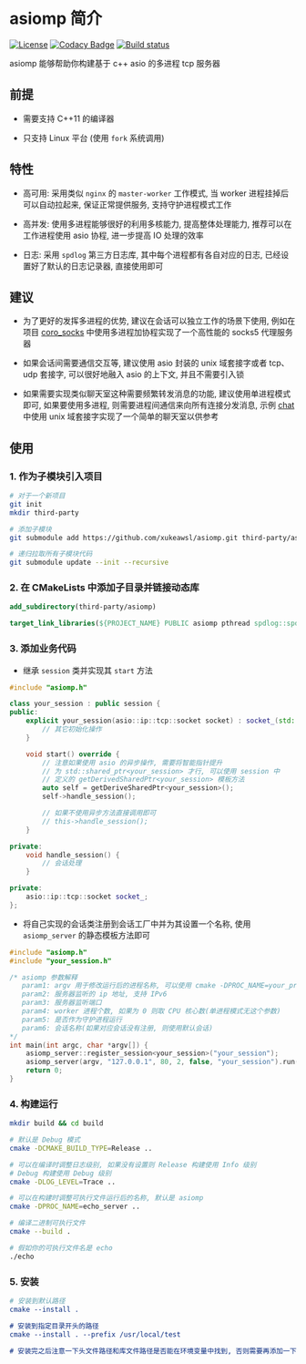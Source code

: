 # asiomp 简介

[![License](https://img.shields.io/npm/l/mithril.svg)](https://github.com/xukeawsl/asiomp/blob/master/LICENSE)
[![Codacy Badge](https://app.codacy.com/project/badge/Grade/23ca8b88cf7f4fe2bc3a4e870d5f795f)](https://app.codacy.com/gh/xukeawsl/asiomp/dashboard?utm_source=gh&utm_medium=referral&utm_content=&utm_campaign=Badge_grade)
[![Build status](https://ci.appveyor.com/api/projects/status/5epf5t4t8c1wqax4?svg=true)](https://ci.appveyor.com/project/xukeawsl/asiomp)

asiomp 能够帮助你构建基于 c++ asio 的多进程 tcp 服务器

## 前提

* 需要支持 C++11 的编译器

* 只支持 Linux 平台 (使用 `fork` 系统调用)

## 特性

* 高可用: 采用类似 `nginx` 的 `master-worker` 工作模式, 当 worker 进程挂掉后可以自动拉起来, 保证正常提供服务, 支持守护进程模式工作

* 高并发: 使用多进程能够很好的利用多核能力, 提高整体处理能力, 推荐可以在工作进程使用 asio 协程, 进一步提高 IO 处理的效率

* 日志: 采用 `spdlog` 第三方日志库, 其中每个进程都有各自对应的日志, 已经设置好了默认的日志记录器, 直接使用即可

## 建议

* 为了更好的发挥多进程的优势, 建议在会话可以独立工作的场景下使用, 例如在项目 [coro_socks](https://github.com/xukeawsl/coro_socks) 中使用多进程加协程实现了一个高性能的 socks5 代理服务器

* 如果会话间需要通信交互等, 建议使用 asio 封装的 unix 域套接字或者 tcp、udp 套接字, 可以很好地融入 asio 的上下文, 并且不需要引入锁

* 如果需要实现类似聊天室这种需要频繁转发消息的功能, 建议使用单进程模式即可, 如果要使用多进程, 则需要进程间通信来向所有连接分发消息, 示例 [chat](https://github.com/xukeawsl/asiomp/tree/master/example/chat) 中使用 unix 域套接字实现了一个简单的聊天室以供参考

## 使用

### 1. 作为子模块引入项目

```bash
# 对于一个新项目
git init
mkdir third-party

# 添加子模块
git submodule add https://github.com/xukeawsl/asiomp.git third-party/asiomp

# 递归拉取所有子模块代码
git submodule update --init --recursive
```

### 2. 在 CMakeLists 中添加子目录并链接动态库

```cmake
add_subdirectory(third-party/asiomp)

target_link_libraries(${PROJECT_NAME} PUBLIC asiomp pthread spdlog::spdlog)
```

### 3. 添加业务代码

* 继承 `session` 类并实现其 `start` 方法

```cpp
#include "asiomp.h"

class your_session : public session {
public:
    explicit your_session(asio::ip::tcp::socket socket) : socket_(std::move(socket)) {
        // 其它初始化操作
    }

    void start() override {
        // 注意如果使用 asio 的异步操作, 需要将智能指针提升
        // 为 std::shared_ptr<your_session> 才行, 可以使用 session 中
        // 定义的 getDerivedSharedPtr<your_session> 模板方法
        auto self = getDeriveSharedPtr<your_session>();
        self->handle_session();

        // 如果不使用异步方法直接调用即可
        // this->handle_session();
    }

private:
    void handle_session() {
        // 会话处理
    }

private:
    asio::ip::tcp::socket socket_;
};
```

* 将自己实现的会话类注册到会话工厂中并为其设置一个名称, 使用 `asiomp_server` 的静态模板方法即可

```cpp
#include "asiomp.h"
#include "your_session.h"

/* asiomp 参数解释
   param1: argv 用于修改运行后的进程名称, 可以使用 cmake -DPROC_NAME=your_proc_name 设置
   param2: 服务器监听的 ip 地址, 支持 IPv6
   param3: 服务器监听端口
   param4: worker 进程个数, 如果为 0 则取 CPU 核心数(单进程模式无这个参数)
   param5: 是否作为守护进程运行
   param6: 会话名称(如果对应会话没有注册, 则使用默认会话)
*/
int main(int argc, char *argv[]) {
    asiomp_server::register_session<your_session>("your_session");
    asiomp_server(argv, "127.0.0.1", 80, 2, false, "your_session").run();
    return 0;
}
```

### 4. 构建运行

```bash
mkdir build && cd build

# 默认是 Debug 模式
cmake -DCMAKE_BUILD_TYPE=Release ..

# 可以在编译时调整日志级别, 如果没有设置则 Release 构建使用 Info 级别
# Debug 构建使用 Debug 级别
cmake -DLOG_LEVEL=Trace ..

# 可以在构建时调整可执行文件运行后的名称, 默认是 asiomp
cmake -DPROC_NAME=echo_server ..

# 编译二进制可执行文件
cmake --build .

# 假如你的可执行文件名是 echo
./echo
```

### 5. 安装

```cmake
# 安装到默认路径
cmake --install .

# 安装到指定目录开头的路径
cmake --install . --prefix /usr/local/test

# 安装完之后注意一下头文件路径和库文件路径是否能在环境变量中找到, 否则需要再添加一下环境变量
```